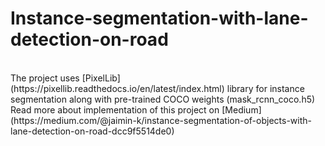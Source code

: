 # Instance-segmentation-with-lane-detection-on-road
<br>
The project uses [PixelLib](https://pixellib.readthedocs.io/en/latest/index.html) library for instance segmentation along with pre-trained COCO weights (mask_rcnn_coco.h5)<br>
Read more about implementation of this project on [Medium](https://medium.com/@jaimin-k/instance-segmentation-of-objects-with-lane-detection-on-road-dcc9f5514de0)

